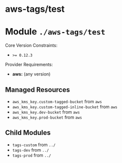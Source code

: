 # aws-tags/test

# Module `./aws-tags/test`

Core Version Constraints:
* `>= 0.12.3`

Provider Requirements:
* **aws:** (any version)

## Managed Resources
* `aws_kms_key.custom-tagged-bucket` from `aws`
* `aws_kms_key.custom-tagged-inline-bucket` from `aws`
* `aws_kms_key.dev-bucket` from `aws`
* `aws_kms_key.prod-bucket` from `aws`

## Child Modules
* `tags-custom` from `../`
* `tags-dev` from `../`
* `tags-prod` from `../`
